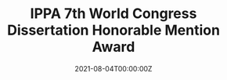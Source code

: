 ---
title: "IPPA 7th World Congress Dissertation Honorable Mention Award"
summary: Recognition of an outstanding contribution to the advancement fo positive
  psychology.
date: '2021-08-04T00:00:00Z'
projects: []
draft: no
featured: no
---